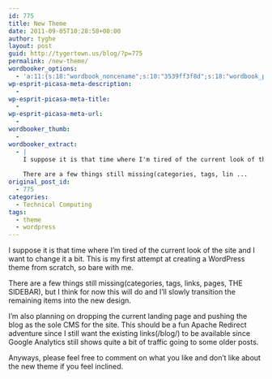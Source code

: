 ```yaml
---
id: 775
title: New Theme
date: 2011-09-05T10:28:58+00:00
author: tyghe
layout: post
guid: http://tygertown.us/blog/?p=775
permalink: /new-theme/
wordbooker_options:
  - 'a:11:{s:18:"wordbook_noncename";s:10:"3539ff3f8d";s:18:"wordbook_page_post";s:4:"-100";s:18:"wordbook_orandpage";s:1:"2";s:23:"wordbook_default_author";s:1:"2";s:23:"wordbook_extract_length";s:3:"256";s:19:"wordbook_actionlink";s:3:"300";s:26:"wordbooker_publish_default";s:2:"on";s:18:"wordbook_attribute";s:31:"Posted a new post on their blog";s:29:"wordbooker_status_update_text";s:35:": New blog post :  %title% - %link%";s:20:"wordbook_comment_get";s:2:"on";s:17:"wordbook_new_post";s:1:"1";}'
wp-esprit-picasa-meta-description:
  - 
wp-esprit-picasa-meta-title:
  - 
wp-esprit-picasa-meta-url:
  - 
wordbooker_thumb:
  - 
wordbooker_extract:
  - |
    I suppose it is that time where I'm tired of the current look of the site and I want to change it a bit. This is my first attempt at creating a Wordpress theme from scratch, so bare with me.
    
    There are a few things still missing(categories, tags, lin ...
original_post_id:
  - 775
categories:
  - Technical Computing
tags:
  - theme
  - wordpress
---
```

I suppose it is that time where I&#8217;m tired of the current look of the site and I want to change it a bit. This is my first attempt at creating a WordPress theme from scratch, so bare with me.

<!--more-->There are a few things still missing(categories, tags, links, pages, THE SIDEBAR), but I think for now this will do and I&#8217;ll slowly transition the remaining items into the new design.

I&#8217;m also planning on dropping the current landing page and pushing the blog as the sole CMS for the site. This should be a fun Apache Redirect adventure since I still want the existing links(/blog/<post>) to be available since Google Analytics still shows quite a bit of traffic going to some older posts.

Anyways, please feel free to comment on what you like and don&#8217;t like about the new theme if you feel inclined.
